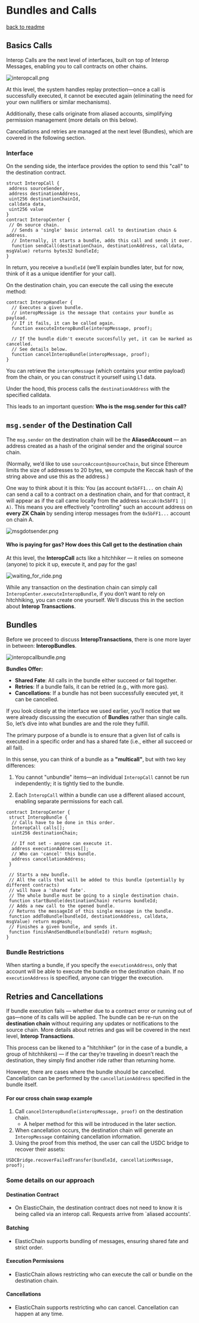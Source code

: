 # Bundles and Calls
[back to readme](../../../README.md)

## Basics Calls

Interop Calls are the next level of interfaces, built on top of Interop Messages, enabling you to call contracts on
other chains.

![interopcall.png](../img/level_call.png)

At this level, the system handles replay protection—once a call is successfully executed, it cannot be executed again
(eliminating the need for your own nullifiers or similar mechanisms).

Additionally, these calls originate from aliased accounts, simplifying permission management (more details on this
below).

Cancellations and retries are managed at the next level (Bundles), which are covered in the following section.

### Interface

On the sending side, the interface provides the option to send this "call" to the destination contract.

```solidity
struct InteropCall {
 address sourceSender,
 address destinationAddress,
 uint256 destinationChainId,
 calldata data,
 uint256 value
}
contract InteropCenter {
 // On source chain.
  // Sends a 'single' basic internal call to destination chain & address.
  // Internally, it starts a bundle, adds this call and sends it over.
  function sendCall(destinationChain, destinationAddress, calldata, msgValue) returns bytes32 bundleId;
}
```

In return, you receive a `bundleId` (we’ll explain bundles later, but for now, think of it as a unique identifier for
your call).

On the destination chain, you can execute the call using the execute method:

```solidity
contract InteropHandler {
  // Executes a given bundle.
  // interopMessage is the message that contains your bundle as payload.
  // If it fails, it can be called again.
  function executeInteropBundle(interopMessage, proof);

  // If the bundle didn't execute succesfully yet, it can be marked as cancelled.
  // See details below.
  function cancelInteropBundle(interopMessage, proof);
}

```

You can retrieve the `interopMessage` (which contains your entire payload) from the chain, or you can construct it
yourself using L1 data.

Under the hood, this process calls the `destinationAddress` with the specified calldata.

This leads to an important question: **Who is the msg.sender for this call?**

## `msg.sender` of the Destination Call

The `msg.sender` on the destination chain will be the **AliasedAccount** — an address created as a hash of the original
sender and the original source chain.

(Normally, we’d like to use `sourceAccount@sourceChain`, but since Ethereum limits the size of addresses to 20 bytes, we
compute the Keccak hash of the string above and use this as the address.)

One way to think about it is this: You (as account `0x5bFF1...` on chain A) can send a call to a contract on a
destination chain, and for that contract, it will appear as if the call came locally from the address
`keccak(0x5bFF1 || A)`. This means you are effectively "controlling" such an account address on **every ZK Chain** by
sending interop messages from the `0x5bFF1...` account on chain A.

![msgdotsender.png](../img/aliased_account.png)

#### Who is paying for gas? How does this Call get to the destination chain

At this level, the **InteropCall** acts like a hitchhiker — it relies on someone (anyone) to pick it up, execute it, and
pay for the gas!

![waiting_for_ride.png](../img/waiting_for_ride.png)

While any transaction on the destination chain can simply call `InteropCenter.executeInteropBundle`, if you don’t want
to rely on hitchhiking, you can create one yourself. We’ll discuss this in the section about **Interop Transactions**.

## Bundles

Before we proceed to discuss **InteropTransactions**, there is one more layer in between: **InteropBundles**.

![interopcallbundle.png](../img/level_bundle.png)

**Bundles Offer:**

- **Shared Fate**: All calls in the bundle either succeed or fail together.
- **Retries**: If a bundle fails, it can be retried (e.g., with more gas).
- **Cancellations**: If a bundle has not been successfully executed yet, it can be cancelled.

If you look closely at the interface we used earlier, you’ll notice that we were already discussing the execution of
**Bundles** rather than single calls. So, let’s dive into what bundles are and the role they fulfill.

The primary purpose of a bundle is to ensure that a given list of calls is executed in a specific order and has a shared
fate (i.e., either all succeed or all fail).

In this sense, you can think of a bundle as a **"multicall"**, but with two key differences:

1. You cannot "unbundle" items—an individual `InteropCall` cannot be run independently; it is tightly tied to the
   bundle.

2. Each `InteropCall` within a bundle can use a different aliased account, enabling separate permissions for each call.

```solidity
contract InteropCenter {
 struct InteropBundle {
  // Calls have to be done in this order.
  InteropCall calls[];
  uint256 destinationChain;

  // If not set - anyone can execute it.
  address executionAddresses[];
  // Who can 'cancel' this bundle.
  address cancellationAddress;
 }

 // Starts a new bundle.
 // All the calls that will be added to this bundle (potentially by different contracts)
 // will have a 'shared fate'.
 // The whole bundle must be going to a single destination chain.
 function startBundle(destinationChain) returns bundleId;
 // Adds a new call to the opened bundle.
 // Returns the messageId of this single message in the bundle.
 function addToBundle(bundleId, destinationAddress, calldata, msgValue) return msgHash;
 // Finishes a given bundle, and sends it.
 function finishAndSendBundle(bundleId) return msgHash;
}
```

### Bundle Restrictions

When starting a bundle, if you specify the `executionAddress`, only that account will be able to execute the bundle on
the destination chain. If no `executionAddress` is specified, anyone can trigger the execution.

## Retries and Cancellations

If bundle execution fails — whether due to a contract error or running out of gas—none of its calls will be applied. The
bundle can be re-run on the **destination chain** without requiring any updates or notifications to the source chain.
More details about retries and gas will be covered in the next level, **Interop Transactions**.

This process can be likened to a "hitchhiker" (or in the case of a bundle, a group of hitchhikers) — if the car they’re
traveling in doesn’t reach the destination, they simply find another ride rather than returning home.

However, there are cases where the bundle should be cancelled. Cancellation can be performed by the
`cancellationAddress` specified in the bundle itself.

#### For our cross chain swap example

1. Call `cancelInteropBundle(interopMessage, proof)` on the destination chain.
   - A helper method for this will be introduced in the later section.
2. When cancellation occurs, the destination chain will generate an `InteropMessage` containing cancellation
   information.
3. Using the proof from this method, the user can call the USDC bridge to recover their assets:

```solidity
USDCBridge.recoverFailedTransfer(bundleId, cancellationMessage, proof);
```

### Some details on our approach

#### Destination Contract

- On ElasticChain, the destination contract does not need to know it is being called via an interop call. Requests
  arrive from `aliased accounts'.

#### Batching

- ElasticChain supports bundling of messages, ensuring shared fate and strict order.

#### Execution Permissions

- ElasticChain allows restricting who can execute the call or bundle on the destination chain.

#### Cancellations

- ElasticChain supports restricting who can cancel. Cancellation can happen at any time.
